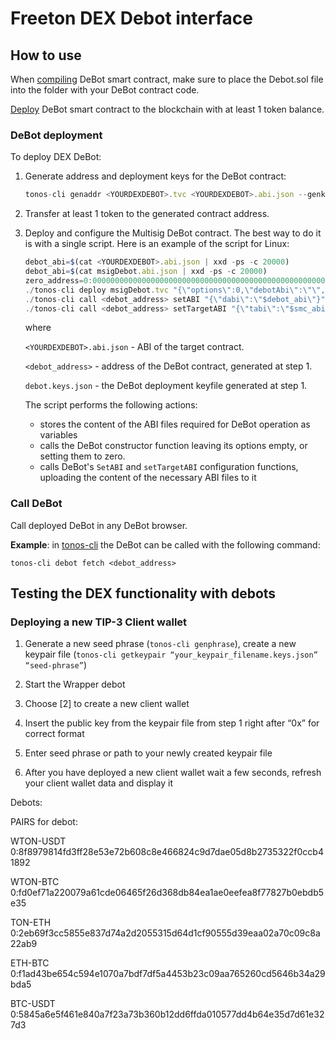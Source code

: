 # Freeton DEX Debot interface

## How to use

When [compiling](https://docs.ton.dev/86757ecb2/v/0/p/950f8a-write-smart-contract-in-solidity/t/1620b2) DeBot smart contract, make sure to place the Debot.sol file into the folder with your DeBot contract code.

[Deploy](https://docs.ton.dev/86757ecb2/v/0/p/8080e6-tonos-cli/t/478a51) DeBot smart contract to the blockchain with at least 1 token balance.

### DeBot deployment
To deploy DEX DeBot:

1. Generate address and deployment keys for the DeBot contract:

    ```jsx
    tonos-cli genaddr <YOURDEXDEBOT>.tvc <YOURDEXDEBOT>.abi.json --genkey debot.keys.json
    ```

2. Transfer at least 1 token to the generated contract address.

3. Deploy and configure the Multisig DeBot contract. The best way to do it is with a single script. Here is an example of the script for Linux: 

    ```jsx
    debot_abi=$(cat <YOURDEXDEBOT>.abi.json | xxd -ps -c 20000)
    debot_abi=$(cat msigDebot.abi.json | xxd -ps -c 20000)
    zero_address=0:0000000000000000000000000000000000000000000000000000000000000000
    ./tonos-cli deploy msigDebot.tvc "{\"options\":0,\"debotAbi\":\"\",\"targetAddr\":\"$zero_address\",\"targetAbi\":\"\"}" --sign debot.keys.json --abi msigDebot.abi.json
    ./tonos-cli call <debot_address> setABI "{\"dabi\":\"$debot_abi\"}" --sign debot.keys.json --abi msigDebot.abi.json
    ./tonos-cli call <debot_address> setTargetABI "{\"tabi\":\"$smc_abi\"}" --sign debot.keys.json --abi msigDebot.abi.json
    ```

    where

    `<YOURDEXDEBOT>.abi.json` - ABI of the target contract.

    `<debot_address>` - address of the DeBot contract, generated at step 1.

    `debot.keys.json` - the DeBot deployment keyfile generated at step 1.

    The script performs the following actions:

    - stores the content of the ABI files required for DeBot operation as variables
    - calls the DeBot constructor function leaving its options empty, or setting them to zero.
    - calls DeBot's `SetABI` and `setTargetABI` configuration functions, uploading the content of the necessary ABI files to it
    
### Call DeBot

Call deployed DeBot in any DeBot browser.

**Example**: in [tonos-cli](https://github.com/tonlabs/tonos-cli) the DeBot can be called with the following command:

```
tonos-cli debot fetch <debot_address>
```

## Testing the DEX functionality with debots

### Deploying a new TIP-3 Client wallet

1. Generate a new seed phrase (`tonos-cli genphrase`), create a new keypair file (`tonos-cli getkeypair “your_keypair_filename.keys.json” “seed-phrase”`)

2. Start the Wrapper debot 

3. Choose [2] to create a new client wallet

4. Insert the public key from the keypair file from step 1 right after “0x” for correct format 

5. Enter seed phrase or path to your newly created keypair file

6. After you have deployed a new client wallet wait a few seconds, refresh your client wallet data and display it








Debots:



PAIRS for debot:


WTON-USDT
0:8f8979814fd3ff28e53e72b608c8e466824c9d7dae05d8b2735322f0ccb41892


WTON-BTC
0:fd0ef71a220079a61cde06465f26d368db84ea1ae0eefea8f77827b0ebdb5e35


TON-ETH
0:2eb69f3cc5855e837d74a2d2055315d64d1cf90555d39eaa02a70c09c8a22ab9


ETH-BTC
0:f1ad43be654c594e1070a7bdf7df5a4453b23c09aa765260cd5646b34a29bda5


BTC-USDT
0:5845a6e5f461e840a7f23a73b360b12dd6ffda010577dd4b64e35d7d61e327d3

